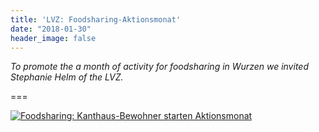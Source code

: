 ```yaml
---
title: 'LVZ: Foodsharing-Aktionsmonat'
date: "2018-01-30"
header_image: false
---
```

*To promote the a month of activity for foodsharing in Wurzen we invited Stephanie Helm of the LVZ.*

===

[![Foodsharing: Kanthaus-Bewohner starten Aktionsmonat](20180130_lvz.jpg)](20180130_lvz.pdf)
